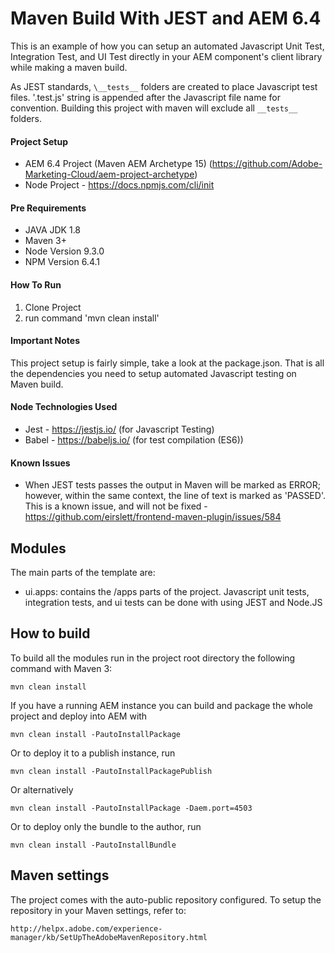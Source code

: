 # Maven Build With JEST and AEM 6.4

This is an example of how you can setup an automated Javascript Unit Test, Integration Test, and UI Test directly in your AEM component's client library while making a maven build.

As JEST standards, `\__tests__` folders are created to place Javascript test files. '.test.js' string is appended after the Javascript file name for convention. Building this project with maven will exclude all `__tests__` folders.

#### Project Setup
- AEM 6.4 Project (Maven AEM Archetype 15) (https://github.com/Adobe-Marketing-Cloud/aem-project-archetype)
- Node Project - https://docs.npmjs.com/cli/init

#### Pre Requirements
- JAVA JDK 1.8
- Maven 3+
- Node Version 9.3.0
- NPM Version 6.4.1 
  
#### How To Run
1. Clone Project
2. run command 'mvn clean install'

#### Important Notes
This project setup is fairly simple, take a look at the package.json. That is all the dependencies you need to setup automated Javascript testing on Maven build. 

#### Node Technologies Used
- Jest - https://jestjs.io/ (for Javascript Testing)
- Babel - https://babeljs.io/ (for test compilation (ES6))

#### Known Issues
- When JEST tests passes the output in Maven will be marked as ERROR; however, within the same context, the line of text is marked as 'PASSED'. This is a known issue, and will not be fixed - https://github.com/eirslett/frontend-maven-plugin/issues/584


## Modules

The main parts of the template are:

* ui.apps: contains the /apps parts of the project. Javascript unit tests, integration tests, and ui tests can be done with using JEST and Node.JS

## How to build

To build all the modules run in the project root directory the following command with Maven 3:

    mvn clean install

If you have a running AEM instance you can build and package the whole project and deploy into AEM with  

    mvn clean install -PautoInstallPackage
    
Or to deploy it to a publish instance, run

    mvn clean install -PautoInstallPackagePublish
    
Or alternatively

    mvn clean install -PautoInstallPackage -Daem.port=4503

Or to deploy only the bundle to the author, run

    mvn clean install -PautoInstallBundle

## Maven settings

The project comes with the auto-public repository configured. To setup the repository in your Maven settings, refer to:

    http://helpx.adobe.com/experience-manager/kb/SetUpTheAdobeMavenRepository.html
